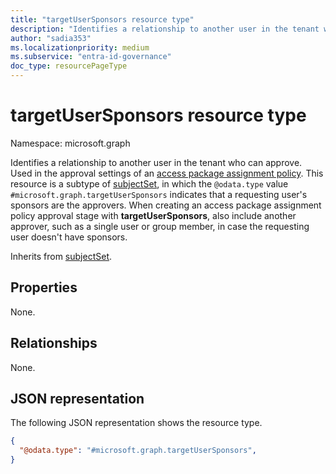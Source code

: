 ```yaml
---
title: "targetUserSponsors resource type"
description: "Identifies a relationship to another user in the tenant who can approve."
author: "sadia353"
ms.localizationpriority: medium
ms.subservice: "entra-id-governance"
doc_type: resourcePageType
---
```


# targetUserSponsors resource type

Namespace: microsoft.graph

Identifies a relationship to another user in the tenant who can approve. Used in the approval settings of an [access package assignment policy](accesspackageassignmentpolicy.md).
This resource is a subtype of [subjectSet](subjectset.md), in which the `@odata.type` value `#microsoft.graph.targetUserSponsors` indicates that a requesting user's sponsors are the approvers. When creating an access package assignment policy approval stage with **targetUserSponsors**, also include another approver, such as a single user or group member, in case the requesting user doesn't have sponsors.

Inherits from [subjectSet](subjectset.md).

## Properties

None.

## Relationships

None.

## JSON representation

The following JSON representation shows the resource type.

<!-- {
  "blockType": "resource",
  "@odata.type": "microsoft.graph.targetUserSponsors"
}
-->
``` json
{
  "@odata.type": "#microsoft.graph.targetUserSponsors",
}
```
